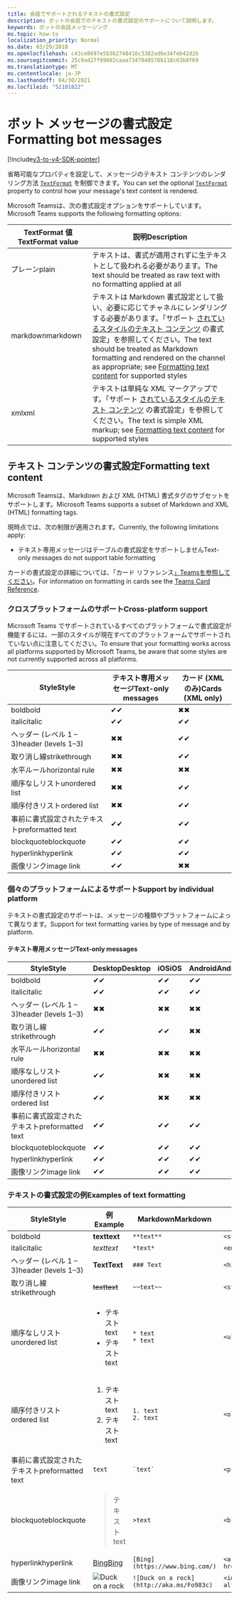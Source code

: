 ```yaml
---
title: 会話でサポートされるテキストの書式設定
description: ボットの会話でのテキストの書式設定のサポートについて説明します。
keywords: ボットの会話メッセージング
ms.topic: how-to
localization_priority: Normal
ms.date: 03/29/2018
ms.openlocfilehash: c43ce8697e5b3b2748416c3382ad6e34feb42d2b
ms.sourcegitcommit: 25c9ad27f99682caaa7347840578b118c63b8f69
ms.translationtype: MT
ms.contentlocale: ja-JP
ms.lasthandoff: 04/30/2021
ms.locfileid: "52101822"
---
```

# <a name="formatting-bot-messages"></a><span data-ttu-id="89e60-104">ボット メッセージの書式設定</span><span class="sxs-lookup"><span data-stu-id="89e60-104">Formatting bot messages</span></span>

[!include[v3-to-v4-SDK-pointer](~/includes/v3-to-v4-pointer-bots.md)]

<span data-ttu-id="89e60-105">省略可能なプロパティを設定して、メッセージのテキスト コンテンツのレンダリング方法 [`TextFormat`](https://docs.microsoft.com/bot-framework/dotnet/bot-builder-dotnet-create-messages#customizing-a-message) を制御できます。</span><span class="sxs-lookup"><span data-stu-id="89e60-105">You can set the optional [`TextFormat`](https://docs.microsoft.com/bot-framework/dotnet/bot-builder-dotnet-create-messages#customizing-a-message) property to control how your message's text content is rendered.</span></span>

<span data-ttu-id="89e60-106">Microsoft Teamsは、次の書式設定オプションをサポートしています。</span><span class="sxs-lookup"><span data-stu-id="89e60-106">Microsoft Teams supports the following formatting options:</span></span>

| <span data-ttu-id="89e60-107">TextFormat 値</span><span class="sxs-lookup"><span data-stu-id="89e60-107">TextFormat value</span></span> | <span data-ttu-id="89e60-108">説明</span><span class="sxs-lookup"><span data-stu-id="89e60-108">Description</span></span> |
| --- | --- |
| <span data-ttu-id="89e60-109">プレーン</span><span class="sxs-lookup"><span data-stu-id="89e60-109">plain</span></span> | <span data-ttu-id="89e60-110">テキストは、書式が適用されずに生テキストとして扱われる必要があります。</span><span class="sxs-lookup"><span data-stu-id="89e60-110">The text should be treated as raw text with no formatting applied at all</span></span> |
| <span data-ttu-id="89e60-111">markdown</span><span class="sxs-lookup"><span data-stu-id="89e60-111">markdown</span></span> | <span data-ttu-id="89e60-112">テキストは Markdown 書式設定として扱い、必要に応じてチャネルにレンダリングする必要があります。「サポート [されているスタイルのテキスト コンテンツ](#formatting-text-content) の書式設定」を参照してください。</span><span class="sxs-lookup"><span data-stu-id="89e60-112">The text should be treated as Markdown formatting and rendered on the channel as appropriate; see [Formatting text content](#formatting-text-content) for supported styles</span></span> |
| <span data-ttu-id="89e60-113">xml</span><span class="sxs-lookup"><span data-stu-id="89e60-113">xml</span></span> | <span data-ttu-id="89e60-114">テキストは単純な XML マークアップです。「サポート [されているスタイルのテキスト コンテンツ](#formatting-text-content) の書式設定」を参照してください。</span><span class="sxs-lookup"><span data-stu-id="89e60-114">The text is simple XML markup; see [Formatting text content](#formatting-text-content) for supported styles</span></span> |

## <a name="formatting-text-content"></a><span data-ttu-id="89e60-115">テキスト コンテンツの書式設定</span><span class="sxs-lookup"><span data-stu-id="89e60-115">Formatting text content</span></span>

<span data-ttu-id="89e60-116">Microsoft Teamsは、Markdown および XML (HTML) 書式タグのサブセットをサポートします。</span><span class="sxs-lookup"><span data-stu-id="89e60-116">Microsoft Teams supports a subset of Markdown and XML (HTML) formatting tags.</span></span>

<span data-ttu-id="89e60-117">現時点では、次の制限が適用されます。</span><span class="sxs-lookup"><span data-stu-id="89e60-117">Currently, the following limitations apply:</span></span>

* <span data-ttu-id="89e60-118">テキスト専用メッセージはテーブルの書式設定をサポートしません</span><span class="sxs-lookup"><span data-stu-id="89e60-118">Text-only messages do not support table formatting</span></span>

<span data-ttu-id="89e60-119">カードの書式設定の詳細については、「カード リファレンス[」Teamsを参照してください](~/task-modules-and-cards/cards/cards-reference.md)。</span><span class="sxs-lookup"><span data-stu-id="89e60-119">For information on formatting in cards see the [Teams Card Reference](~/task-modules-and-cards/cards/cards-reference.md).</span></span>

### <a name="cross-platform-support"></a><span data-ttu-id="89e60-120">クロスプラットフォームのサポート</span><span class="sxs-lookup"><span data-stu-id="89e60-120">Cross-platform support</span></span>

<span data-ttu-id="89e60-121">Microsoft Teams でサポートされているすべてのプラットフォームで書式設定が機能するには、一部のスタイルが現在すべてのプラットフォームでサポートされていない点に注意してください。</span><span class="sxs-lookup"><span data-stu-id="89e60-121">To ensure that your formatting works across all platforms supported by Microsoft Teams, be aware that some styles are not currently supported across all platforms.</span></span>

| <span data-ttu-id="89e60-122">Style</span><span class="sxs-lookup"><span data-stu-id="89e60-122">Style</span></span>                     | <span data-ttu-id="89e60-123">テキスト専用メッセージ</span><span class="sxs-lookup"><span data-stu-id="89e60-123">Text-only messages</span></span> | <span data-ttu-id="89e60-124">カード (XML のみ)</span><span class="sxs-lookup"><span data-stu-id="89e60-124">Cards (XML only)</span></span> |
|---------------------------|--------------------|------------------|
| <span data-ttu-id="89e60-125">bold</span><span class="sxs-lookup"><span data-stu-id="89e60-125">bold</span></span>                      | <span data-ttu-id="89e60-126">✔</span><span class="sxs-lookup"><span data-stu-id="89e60-126">✔</span></span>                  | <span data-ttu-id="89e60-127">✖</span><span class="sxs-lookup"><span data-stu-id="89e60-127">✖</span></span>                |
| <span data-ttu-id="89e60-128">italic</span><span class="sxs-lookup"><span data-stu-id="89e60-128">italic</span></span>                    | <span data-ttu-id="89e60-129">✔</span><span class="sxs-lookup"><span data-stu-id="89e60-129">✔</span></span>                  | <span data-ttu-id="89e60-130">✔</span><span class="sxs-lookup"><span data-stu-id="89e60-130">✔</span></span>                |
| <span data-ttu-id="89e60-131">ヘッダー (レベル 1 &ndash; 3)</span><span class="sxs-lookup"><span data-stu-id="89e60-131">header (levels 1&ndash;3)</span></span> | <span data-ttu-id="89e60-132">✖</span><span class="sxs-lookup"><span data-stu-id="89e60-132">✖</span></span>                  | <span data-ttu-id="89e60-133">✔</span><span class="sxs-lookup"><span data-stu-id="89e60-133">✔</span></span>                |
| <span data-ttu-id="89e60-134">取り消し線</span><span class="sxs-lookup"><span data-stu-id="89e60-134">strikethrough</span></span>             | <span data-ttu-id="89e60-135">✖</span><span class="sxs-lookup"><span data-stu-id="89e60-135">✖</span></span>                  | <span data-ttu-id="89e60-136">✔</span><span class="sxs-lookup"><span data-stu-id="89e60-136">✔</span></span>                |
| <span data-ttu-id="89e60-137">水平ルール</span><span class="sxs-lookup"><span data-stu-id="89e60-137">horizontal rule</span></span>           | <span data-ttu-id="89e60-138">✖</span><span class="sxs-lookup"><span data-stu-id="89e60-138">✖</span></span>                  | <span data-ttu-id="89e60-139">✖</span><span class="sxs-lookup"><span data-stu-id="89e60-139">✖</span></span>                |
| <span data-ttu-id="89e60-140">順序なしリスト</span><span class="sxs-lookup"><span data-stu-id="89e60-140">unordered list</span></span>            | <span data-ttu-id="89e60-141">✖</span><span class="sxs-lookup"><span data-stu-id="89e60-141">✖</span></span>                  | <span data-ttu-id="89e60-142">✔</span><span class="sxs-lookup"><span data-stu-id="89e60-142">✔</span></span>                |
| <span data-ttu-id="89e60-143">順序付きリスト</span><span class="sxs-lookup"><span data-stu-id="89e60-143">ordered list</span></span>              | <span data-ttu-id="89e60-144">✖</span><span class="sxs-lookup"><span data-stu-id="89e60-144">✖</span></span>                  | <span data-ttu-id="89e60-145">✔</span><span class="sxs-lookup"><span data-stu-id="89e60-145">✔</span></span>                |
| <span data-ttu-id="89e60-146">事前に書式設定されたテキスト</span><span class="sxs-lookup"><span data-stu-id="89e60-146">preformatted text</span></span>         | <span data-ttu-id="89e60-147">✔</span><span class="sxs-lookup"><span data-stu-id="89e60-147">✔</span></span>                  | <span data-ttu-id="89e60-148">✔</span><span class="sxs-lookup"><span data-stu-id="89e60-148">✔</span></span>                |
| <span data-ttu-id="89e60-149">blockquote</span><span class="sxs-lookup"><span data-stu-id="89e60-149">blockquote</span></span>                | <span data-ttu-id="89e60-150">✔</span><span class="sxs-lookup"><span data-stu-id="89e60-150">✔</span></span>                  | <span data-ttu-id="89e60-151">✔</span><span class="sxs-lookup"><span data-stu-id="89e60-151">✔</span></span>                |
| <span data-ttu-id="89e60-152">hyperlink</span><span class="sxs-lookup"><span data-stu-id="89e60-152">hyperlink</span></span>                 | <span data-ttu-id="89e60-153">✔</span><span class="sxs-lookup"><span data-stu-id="89e60-153">✔</span></span>                  | <span data-ttu-id="89e60-154">✔</span><span class="sxs-lookup"><span data-stu-id="89e60-154">✔</span></span>                |
| <span data-ttu-id="89e60-155">画像リンク</span><span class="sxs-lookup"><span data-stu-id="89e60-155">image link</span></span>                | <span data-ttu-id="89e60-156">✔</span><span class="sxs-lookup"><span data-stu-id="89e60-156">✔</span></span>                  | <span data-ttu-id="89e60-157">✖</span><span class="sxs-lookup"><span data-stu-id="89e60-157">✖</span></span>                |

### <a name="support-by-individual-platform"></a><span data-ttu-id="89e60-158">個々のプラットフォームによるサポート</span><span class="sxs-lookup"><span data-stu-id="89e60-158">Support by individual platform</span></span>

<span data-ttu-id="89e60-159">テキストの書式設定のサポートは、メッセージの種類やプラットフォームによって異なります。</span><span class="sxs-lookup"><span data-stu-id="89e60-159">Support for text formatting varies by type of message and by platform.</span></span>

#### <a name="text-only-messages"></a><span data-ttu-id="89e60-160">テキスト専用メッセージ</span><span class="sxs-lookup"><span data-stu-id="89e60-160">Text-only messages</span></span>

| <span data-ttu-id="89e60-161">Style</span><span class="sxs-lookup"><span data-stu-id="89e60-161">Style</span></span>                     | <span data-ttu-id="89e60-162">Desktop</span><span class="sxs-lookup"><span data-stu-id="89e60-162">Desktop</span></span> | <span data-ttu-id="89e60-163">iOS</span><span class="sxs-lookup"><span data-stu-id="89e60-163">iOS</span></span> | <span data-ttu-id="89e60-164">Android</span><span class="sxs-lookup"><span data-stu-id="89e60-164">Android</span></span> |
|---------------------------|---------|-----|---------|
| <span data-ttu-id="89e60-165">bold</span><span class="sxs-lookup"><span data-stu-id="89e60-165">bold</span></span>                      | <span data-ttu-id="89e60-166">✔</span><span class="sxs-lookup"><span data-stu-id="89e60-166">✔</span></span>       | <span data-ttu-id="89e60-167">✔</span><span class="sxs-lookup"><span data-stu-id="89e60-167">✔</span></span>   | <span data-ttu-id="89e60-168">✔</span><span class="sxs-lookup"><span data-stu-id="89e60-168">✔</span></span>       |
| <span data-ttu-id="89e60-169">italic</span><span class="sxs-lookup"><span data-stu-id="89e60-169">italic</span></span>                    | <span data-ttu-id="89e60-170">✔</span><span class="sxs-lookup"><span data-stu-id="89e60-170">✔</span></span>       | <span data-ttu-id="89e60-171">✔</span><span class="sxs-lookup"><span data-stu-id="89e60-171">✔</span></span>   | <span data-ttu-id="89e60-172">✔</span><span class="sxs-lookup"><span data-stu-id="89e60-172">✔</span></span>       |
| <span data-ttu-id="89e60-173">ヘッダー (レベル 1 &ndash; 3)</span><span class="sxs-lookup"><span data-stu-id="89e60-173">header (levels 1&ndash;3)</span></span> | <span data-ttu-id="89e60-174">✖</span><span class="sxs-lookup"><span data-stu-id="89e60-174">✖</span></span>       | <span data-ttu-id="89e60-175">✖</span><span class="sxs-lookup"><span data-stu-id="89e60-175">✖</span></span>   | <span data-ttu-id="89e60-176">✖</span><span class="sxs-lookup"><span data-stu-id="89e60-176">✖</span></span>       |
| <span data-ttu-id="89e60-177">取り消し線</span><span class="sxs-lookup"><span data-stu-id="89e60-177">strikethrough</span></span>             | <span data-ttu-id="89e60-178">✔</span><span class="sxs-lookup"><span data-stu-id="89e60-178">✔</span></span>       | <span data-ttu-id="89e60-179">✔</span><span class="sxs-lookup"><span data-stu-id="89e60-179">✔</span></span>   | <span data-ttu-id="89e60-180">✖</span><span class="sxs-lookup"><span data-stu-id="89e60-180">✖</span></span>       |
| <span data-ttu-id="89e60-181">水平ルール</span><span class="sxs-lookup"><span data-stu-id="89e60-181">horizontal rule</span></span>           | <span data-ttu-id="89e60-182">✖</span><span class="sxs-lookup"><span data-stu-id="89e60-182">✖</span></span>       | <span data-ttu-id="89e60-183">✖</span><span class="sxs-lookup"><span data-stu-id="89e60-183">✖</span></span>   | <span data-ttu-id="89e60-184">✖</span><span class="sxs-lookup"><span data-stu-id="89e60-184">✖</span></span>       |
| <span data-ttu-id="89e60-185">順序なしリスト</span><span class="sxs-lookup"><span data-stu-id="89e60-185">unordered list</span></span>            | <span data-ttu-id="89e60-186">✔</span><span class="sxs-lookup"><span data-stu-id="89e60-186">✔</span></span>       | <span data-ttu-id="89e60-187">✖</span><span class="sxs-lookup"><span data-stu-id="89e60-187">✖</span></span>   | <span data-ttu-id="89e60-188">✖</span><span class="sxs-lookup"><span data-stu-id="89e60-188">✖</span></span>       |
| <span data-ttu-id="89e60-189">順序付きリスト</span><span class="sxs-lookup"><span data-stu-id="89e60-189">ordered list</span></span>              | <span data-ttu-id="89e60-190">✔</span><span class="sxs-lookup"><span data-stu-id="89e60-190">✔</span></span>       | <span data-ttu-id="89e60-191">✖</span><span class="sxs-lookup"><span data-stu-id="89e60-191">✖</span></span>   | <span data-ttu-id="89e60-192">✖</span><span class="sxs-lookup"><span data-stu-id="89e60-192">✖</span></span>       |
| <span data-ttu-id="89e60-193">事前に書式設定されたテキスト</span><span class="sxs-lookup"><span data-stu-id="89e60-193">preformatted text</span></span>         | <span data-ttu-id="89e60-194">✔</span><span class="sxs-lookup"><span data-stu-id="89e60-194">✔</span></span>       | <span data-ttu-id="89e60-195">✔</span><span class="sxs-lookup"><span data-stu-id="89e60-195">✔</span></span>   | <span data-ttu-id="89e60-196">✔</span><span class="sxs-lookup"><span data-stu-id="89e60-196">✔</span></span>       |
| <span data-ttu-id="89e60-197">blockquote</span><span class="sxs-lookup"><span data-stu-id="89e60-197">blockquote</span></span>                | <span data-ttu-id="89e60-198">✔</span><span class="sxs-lookup"><span data-stu-id="89e60-198">✔</span></span>       | <span data-ttu-id="89e60-199">✔</span><span class="sxs-lookup"><span data-stu-id="89e60-199">✔</span></span>   | <span data-ttu-id="89e60-200">✔</span><span class="sxs-lookup"><span data-stu-id="89e60-200">✔</span></span>       |
| <span data-ttu-id="89e60-201">hyperlink</span><span class="sxs-lookup"><span data-stu-id="89e60-201">hyperlink</span></span>                 | <span data-ttu-id="89e60-202">✔</span><span class="sxs-lookup"><span data-stu-id="89e60-202">✔</span></span>       | <span data-ttu-id="89e60-203">✔</span><span class="sxs-lookup"><span data-stu-id="89e60-203">✔</span></span>   | <span data-ttu-id="89e60-204">✔</span><span class="sxs-lookup"><span data-stu-id="89e60-204">✔</span></span>       |
| <span data-ttu-id="89e60-205">画像リンク</span><span class="sxs-lookup"><span data-stu-id="89e60-205">image link</span></span>                | <span data-ttu-id="89e60-206">✔</span><span class="sxs-lookup"><span data-stu-id="89e60-206">✔</span></span>       | <span data-ttu-id="89e60-207">✔</span><span class="sxs-lookup"><span data-stu-id="89e60-207">✔</span></span>   | <span data-ttu-id="89e60-208">✔</span><span class="sxs-lookup"><span data-stu-id="89e60-208">✔</span></span>       |

### <a name="examples-of-text-formatting"></a><span data-ttu-id="89e60-209">テキストの書式設定の例</span><span class="sxs-lookup"><span data-stu-id="89e60-209">Examples of text formatting</span></span>

| <span data-ttu-id="89e60-210">Style</span><span class="sxs-lookup"><span data-stu-id="89e60-210">Style</span></span> | <span data-ttu-id="89e60-211">例</span><span class="sxs-lookup"><span data-stu-id="89e60-211">Example</span></span> | <span data-ttu-id="89e60-212">Markdown</span><span class="sxs-lookup"><span data-stu-id="89e60-212">Markdown</span></span> | <span data-ttu-id="89e60-213">XML (HTML)</span><span class="sxs-lookup"><span data-stu-id="89e60-213">XML (HTML)</span></span> |
| --- | --- | --- | --- |
| <span data-ttu-id="89e60-214">bold</span><span class="sxs-lookup"><span data-stu-id="89e60-214">bold</span></span> | <span data-ttu-id="89e60-215">**text**</span><span class="sxs-lookup"><span data-stu-id="89e60-215">**text**</span></span> | `**text**` | `<strong>text</strong>` |
| <span data-ttu-id="89e60-216">italic</span><span class="sxs-lookup"><span data-stu-id="89e60-216">italic</span></span> | <span data-ttu-id="89e60-217">*text*</span><span class="sxs-lookup"><span data-stu-id="89e60-217">*text*</span></span> | `*text*` | `<em>text</em>` |
| <span data-ttu-id="89e60-218">ヘッダー (レベル 1 &ndash; 3)</span><span class="sxs-lookup"><span data-stu-id="89e60-218">header (levels 1&ndash;3)</span></span> | <span data-ttu-id="89e60-219">**Text**</span><span class="sxs-lookup"><span data-stu-id="89e60-219">**Text**</span></span> | `### Text` | `<h3>Text</h3>` |
| <span data-ttu-id="89e60-220">取り消し線</span><span class="sxs-lookup"><span data-stu-id="89e60-220">strikethrough</span></span> | <span data-ttu-id="89e60-221">~~text~~</span><span class="sxs-lookup"><span data-stu-id="89e60-221">~~text~~</span></span> | `~~text~~` | `<strike>text</strike>` |
| <span data-ttu-id="89e60-222">順序なしリスト</span><span class="sxs-lookup"><span data-stu-id="89e60-222">unordered list</span></span> | <ul><li><span data-ttu-id="89e60-223">テキスト</span><span class="sxs-lookup"><span data-stu-id="89e60-223">text</span></span></li><li><span data-ttu-id="89e60-224">テキスト</span><span class="sxs-lookup"><span data-stu-id="89e60-224">text</span></span></li></ul> | `* text`<br>`* text` | `<ul><li>text</li><li>text</li></ul>` |
| <span data-ttu-id="89e60-225">順序付きリスト</span><span class="sxs-lookup"><span data-stu-id="89e60-225">ordered list</span></span> | <ol><li><span data-ttu-id="89e60-226">テキスト</span><span class="sxs-lookup"><span data-stu-id="89e60-226">text</span></span></li><li><span data-ttu-id="89e60-227">テキスト</span><span class="sxs-lookup"><span data-stu-id="89e60-227">text</span></span></li></ol> | `1. text`<br>`2. text` | `<ol><li>text</li><li>text</li></ol>` |
| <span data-ttu-id="89e60-228">事前に書式設定されたテキスト</span><span class="sxs-lookup"><span data-stu-id="89e60-228">preformatted text</span></span> | `text` | `` `text` `` | `<pre>text</pre>` |
| <span data-ttu-id="89e60-229">blockquote</span><span class="sxs-lookup"><span data-stu-id="89e60-229">blockquote</span></span> | <blockquote><span data-ttu-id="89e60-230">テキスト</span><span class="sxs-lookup"><span data-stu-id="89e60-230">text</span></span></blockquote> | `>text` | `<blockquote>text</blockquote>` |
| <span data-ttu-id="89e60-231">hyperlink</span><span class="sxs-lookup"><span data-stu-id="89e60-231">hyperlink</span></span> | [<span data-ttu-id="89e60-232">Bing</span><span class="sxs-lookup"><span data-stu-id="89e60-232">Bing</span></span>](https://www.bing.com/) | `[Bing](https://www.bing.com/)` | `<a href="https://www.bing.com/">Bing</a>` |
| <span data-ttu-id="89e60-233">画像リンク</span><span class="sxs-lookup"><span data-stu-id="89e60-233">image link</span></span> | <img src="https://aka.ms/Fo983c" alt="Duck on a rock"></img> | `![Duck on a rock](http://aka.ms/Fo983c)` | `<img src="https://aka.ms/Fo983c" alt="Duck on a rock"></img>` |
